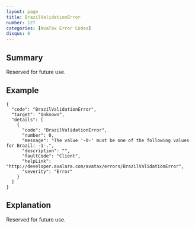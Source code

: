 ```yaml
---
layout: page
title: BrazilValidationError
number: 127
categories: [AvaTax Error Codes]
disqus: 0
---
```


## Summary

Reserved for future use.

## Example

    {
      "code": "BrazilValidationError",
      "target": "Unknown",
      "details": [
        {
          "code": "BrazilValidationError",
          "number": 0,
          "message": "The value '-0-' must be one of the following values for Brazil: -1-.",
          "description": "",
          "faultCode": "Client",
          "helpLink": "http://developer.avalara.com/avatax/errors/BrazilValidationError",
          "severity": "Error"
        }
      ]
    }

## Explanation

Reserved for future use.
